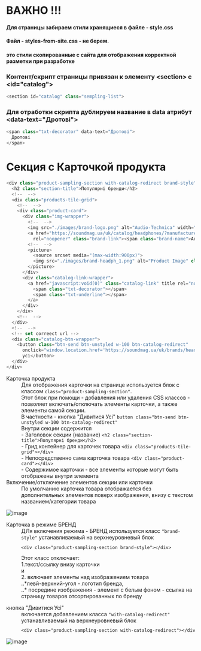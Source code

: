 # ВАЖНО !!!

#### Для страницы забираем стили хранящиеся в файле - style.css

#### Файл - styles-from-site.css - не берем.

#### это стили скопированные с сайта для отображения корректной разметки при разработке

### Контент/скрипт страницы привязан к элементу &lt;section&gt; с &lt;id="catalog"&gt;

```javascript
<section id="catalog" class="sempling-list">
```

### Для отработки скрипта дублируем название в data атрибут &lt;data-text="Дротові"&gt;

```javascript
<span class="txt-decorator" data-text="Дротові">
  Дротові
</span>
```

# Секция с Карточкой продукта

```javascript
<div class="product-sampling-section with-catalog-redirect brand-style">
  <h2 class="section-title">Популярні бренди</h2>
  <!--  -->
  <div class="products-tile-grid">
    <!--  -->
    <div class="product-card">
      <div class="img-wrapper">
        <!--  -->
        <img src="./images/brand-logo.png" alt="Audio-Technica" width="40" class="brand-logo">
        <a href="https://soundmag.ua/uk/catalog/headphones/?manufacturer=221" title="Audio-Technica"
          rel="noopener" class="brand-link"><span class="brand-name">Audio-Technica</span></a>
        <!--  -->
        <picture>
          <source srcset media="(max-width:900px)">
          <img src="./images/brand-headph_1.png" alt="Product Image" class="product-image">
        </picture>
      </div>
      <div class="catalog-link-wrapper">
        <a href="javascript:void(0)" class="catalog-link" title rel="noopener">
          <span class="txt-decorator"></span>
          <span class="txt-underline"></span>
        </a>
      </div>
    </div>
    <!--  -->
  </div>
  <!--  -->
  <!-- set correect url -->
  <div class="catalog-btn-wrapper">
    <button class="btn-send btn-unstyled w-100 btn-catalog-redirect"
      onclick="window.location.href='https://soundmag.ua/uk/brands/headphones/'">Дивитись
      усі</button>
  </div>
</div>
```

<dl>
  <dt>Карточка продукта</dt>
  <dd>Для отображения карточки на странице используется блок с классом <code>class="product-sampling-section"</code>.<br/>
    Этот блок при помощи - добавления или удаления CSS классов - позволяет включать/отключать элементы карточки, а также элементы самой секции.<br/> В частности - кнопка "Дивитися Усі" <code>button class="btn-send btn-unstyled w-100 btn-catalog-redirect"</code>
  </dd>
  <dd>Внутри секции содержится</dd>
  <dd> - Заголовок секции (название) <code>&lt;h2 class="section-title"&gt;Популярні бренди&lt;/h2&gt;</code></dd>
  <dd> - Грид контейнер для карточек товара <code>&lt;div class="products-tile-grid"&gt;&lt;/div&gt;</code></dd>
  <dd> - Непосредственно сама карточка товара <code>&lt;div class="product-card"&gt;&lt;/div&gt;</code></dd>
  <dd> - Содержимое карточки - все элементы которые могут быть отображены внутри элемента</dd>

  <dt>Включение/отключение элементов секции или  карточки</dt>
  <dd>По умолчанию карточка товара отображается без дополнительных элементов поверх изображения, внизу с текстом названием/категории товара</dd>
</dl>

![image](https://github.com/user-attachments/assets/cea39e7b-aefe-4575-863a-4c5fcac07402)

<dl>
  <dt>Карточка в режиме БРЕНД</dt>
  <dd>ДЛя включения режима - БРЕНД используется класс <code>"brand-style"</code> устанавливаемый на верхнеуровневый блок <code><pre>&lt;div class="product-sampling-section brand-style"&gt;&lt;/div&gt;</pre></code></dd>
  <dd>Этот класс отключает:
  </dd>
  <dd>1.текст/ссылку внизу карточки </dd>
  <dd> и </dd>
  <dd>2. включает элементы над изображением товара </dd>
  <dd> ..*левй-верхний-угол - логотип бренда, </dd>
   <dd> ..* посредине изображения - элемент с белым фоном - ссылка на страницу товаров отсортированных по бренду </dd>
</dl>

<dl>
  <dt>кнопка "Дивитися Усі"</dt>
  <dd>включается добавлением класса <code>"with-catalog-redirect"</code> устанавливаемый на верхнеуровневый блок <code><pre>&lt;div class="product-sampling-section with-catalog-redirect"&gt;&lt;/div&gt;</pre></code></dd>
</dl>

![image](https://github.com/user-attachments/assets/449b4151-e152-4ff2-8c77-798fb90bedc0)
